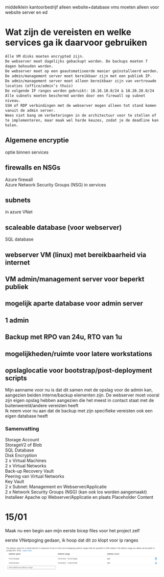 middelklein kantoorbedrijf
alleen website+database
vms moeten alleen voor website server en ed




# Wat zijn de vereisten en welke services ga ik daarvoor gebruiken

    Alle VM disks moeten encrypted zijn.
    De webserver moet dagelijks gebackupt worden. De backups moeten 7 dagen behouden worden.
    De webserver moet op een geautomatiseerde manier geïnstalleerd worden.
    De admin/management server moet bereikbaar zijn met een publiek IP.
    De admin/management server moet alleen bereikbaar zijn van vertrouwde locaties (office/admin’s thuis)
    De volgende IP ranges worden gebruikt: 10.10.10.0/24 & 10.20.20.0/24
    Alle subnets moeten beschermd worden door een firewall op subnet niveau.
    SSH of RDP verbindingen met de webserver mogen alleen tot stand komen vanuit de admin server.
    Wees niet bang om verbeteringen in de architectuur voor te stellen of te implementeren, maar maak wel harde keuzes, zodat je de deadline kan halen.

## Algemene encryptie
optie binnen services

## firewalls en NSGs
Azure firewall  
Azure Network Security Groups (NSG) in services

## subnets
in azure VNet

## scaleable database (voor webserver)
SQL database

## webserver VM (linux) met bereikbaarheid via internet

## VM admin/management server voor beperkt publiek

## mogelijk aparte database voor admin server

## 1 admin

## Backup met RPO van 24u, RTO van 1u

## mogelijkheden/ruimte voor latere workstations

## opslaglocatie voor bootstrap/post-deployment scripts
Mijn aanname voor nu is dat dit samen met de opslag voor de admin kan, aangezien beiden interne/backup elementen zijn. De webserver moet vooral zijn eigen opslag hebben aangezien die het meest in contact staat met de buitenwereld/andere vereisten heeft  
Ik neem voor nu aan dat de backup met zijn specifieke vereisten ook een eigen database heeft

### Samenvatting
Storage Account  
StorageV2 of Blob  
SQL Database  
Disk Encryption  
2 x Virtual Machines  
2 x Virtual Networks  
Back-up Recovery Vault  
Peering van Virtual Networks  
Key Vault  
2 x Subnet: Management en Webserver/Applicatie  
2 x Network Security Groups (NSG) (kan ook los worden aangemaakt)  
Installeer Apache op Webserver/Applicatie en plaats Placeholder Content  





# 15/01
Maak nu een begin aan mijn eerste bicep files voor het project zelf  

eerste VNetpoging gedaan, ik hoop dat dit zo klopt voor ip ranges
![1](images/vnet1.PNG)